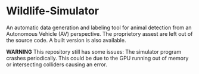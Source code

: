 # Wildlife-Simulator
An automatic data generation and labeling tool for animal detection from an Autonomous Vehicle (AV) perspective. The proprietory assest are left out of the source code. A built version is also available.

**WARNING**
This repository still has some issues: The simulator program crashes periodically. This could be due to the GPU running out of memory or intersecting colliders causing an error.
